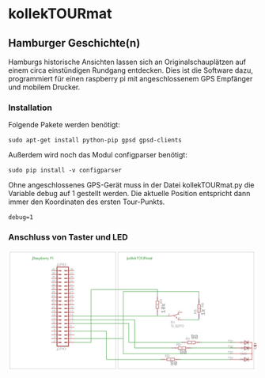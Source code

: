 # kollekTOURmat

## Hamburger Geschichte(n) 

Hamburgs historische Ansichten lassen sich an Originalschauplätzen auf einem circa einstündigen Rundgang entdecken.
Dies ist die Software dazu, programmiert für einen raspberry pi mit angeschlossenem GPS Empfänger und mobilem Drucker.

### Installation 
Folgende Pakete werden benötigt:
```
sudo apt-get install python-pip gpsd gpsd-clients
```

Außerdem wird noch das Modul configparser benötigt:
```
sudo pip install -v configparser
```

Ohne angeschlossenes GPS-Gerät muss in der Datei kollekTOURmat.py die Variable debug auf 1 gestellt werden.
Die aktuelle Position entspricht dann immer den Koordinaten des ersten Tour-Punkts.
```
debug=1
```
### Anschluss von Taster und LED

![Schaltung](kollektourmat_schaltung.png)
